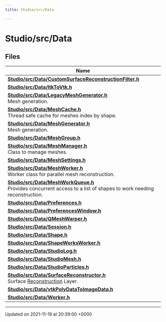 ```yaml
---
title: Studio/src/Data

---
```


# Studio/src/Data



## Files

| Name           |
| -------------- |
| **[Studio/src/Data/CustomSurfaceReconstructionFilter.h](../Files/CustomSurfaceReconstructionFilter_8h.md#file-customsurfacereconstructionfilter.h)**  |
| **[Studio/src/Data/ItkToVtk.h](../Files/ItkToVtk_8h.md#file-itktovtk.h)**  |
| **[Studio/src/Data/LegacyMeshGenerator.h](../Files/LegacyMeshGenerator_8h.md#file-legacymeshgenerator.h)** <br>Mesh generation.  |
| **[Studio/src/Data/MeshCache.h](../Files/MeshCache_8h.md#file-meshcache.h)** <br>Thread safe cache for meshes index by shape.  |
| **[Studio/src/Data/MeshGenerator.h](../Files/MeshGenerator_8h.md#file-meshgenerator.h)** <br>Mesh generation.  |
| **[Studio/src/Data/MeshGroup.h](../Files/MeshGroup_8h.md#file-meshgroup.h)**  |
| **[Studio/src/Data/MeshManager.h](../Files/MeshManager_8h.md#file-meshmanager.h)** <br>Class to manage meshes.  |
| **[Studio/src/Data/MeshSettings.h](../Files/MeshSettings_8h.md#file-meshsettings.h)**  |
| **[Studio/src/Data/MeshWorker.h](../Files/MeshWorker_8h.md#file-meshworker.h)** <br>Worker class for parallel mesh reconstruction.  |
| **[Studio/src/Data/MeshWorkQueue.h](../Files/MeshWorkQueue_8h.md#file-meshworkqueue.h)** <br>Provides concurrent access to a list of shapes to work needing reconstruction.  |
| **[Studio/src/Data/Preferences.h](../Files/Preferences_8h.md#file-preferences.h)**  |
| **[Studio/src/Data/PreferencesWindow.h](../Files/PreferencesWindow_8h.md#file-preferenceswindow.h)**  |
| **[Studio/src/Data/QMeshWarper.h](../Files/QMeshWarper_8h.md#file-qmeshwarper.h)**  |
| **[Studio/src/Data/Session.h](../Files/Session_8h.md#file-session.h)**  |
| **[Studio/src/Data/Shape.h](../Files/Shape_8h.md#file-shape.h)**  |
| **[Studio/src/Data/ShapeWorksWorker.h](../Files/ShapeWorksWorker_8h.md#file-shapeworksworker.h)**  |
| **[Studio/src/Data/StudioLog.h](../Files/StudioLog_8h.md#file-studiolog.h)**  |
| **[Studio/src/Data/StudioMesh.h](../Files/StudioMesh_8h.md#file-studiomesh.h)**  |
| **[Studio/src/Data/StudioParticles.h](../Files/StudioParticles_8h.md#file-studioparticles.h)**  |
| **[Studio/src/Data/SurfaceReconstructor.h](../Files/SurfaceReconstructor_8h.md#file-surfacereconstructor.h)** <br>Surface [Reconstruction](../Classes/classReconstruction.md) Layer.  |
| **[Studio/src/Data/vtkPolyDataToImageData.h](../Files/vtkPolyDataToImageData_8h.md#file-vtkpolydatatoimagedata.h)**  |
| **[Studio/src/Data/Worker.h](../Files/Worker_8h.md#file-worker.h)**  |






-------------------------------

Updated on 2021-11-19 at 20:39:00 +0000
